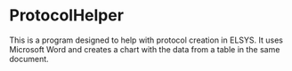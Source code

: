 # ProtocolHelper
This is a program designed to help with protocol creation in ELSYS. It uses Microsoft Word and creates a chart with the data from a table in the same document.
